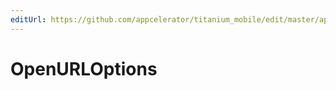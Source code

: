 ```yaml
---
editUrl: https://github.com/appcelerator/titanium_mobile/edit/master/apidoc/Titanium/Platform/Platform.yml
---
```

# OpenURLOptions

<TypeHeader/>

<ApiDocs/>
